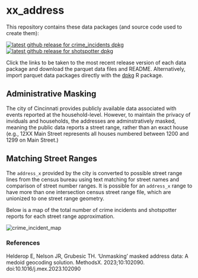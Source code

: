 # xx_address

This repository contains these data packages (and source code used to create them): 

<!-- badges: start -->
[![latest github release for crime_incidents dpkg](https://img.shields.io/github/v/release/geomarker-io/xx_address?sort=date&filter=crime_incidents-*&display_name=tag&label=%5B%E2%98%B0%5D&labelColor=%238CB4C3&color=%23396175)](https://github.com/geomarker-io/xx_address/releases?q=crime_incidents&expanded=false)
[![latest github release for shotspotter dpkg](https://img.shields.io/github/v/release/geomarker-io/xx_address?sort=date&filter=shotspotter-*&display_name=tag&label=%5B%E2%98%B0%5D&labelColor=%238CB4C3&color=%23396175)](https://github.com/geomarker-io/xx_address/releases?q=shotspotter&expanded=false)
<!-- badges: end -->

Click the links  to be taken to the most recent release version of each data package and download the parquet data files and README.  Alternatively, import parquet data packages directly with the [dpkg](https://github.com/cole-brokamp/dpkg) R package.

## Administrative Masking

The city of Cincinnati provides publicly available data associated with events reported at the household-level. However, to maintain the privacy of inviduals and households, the addresses are adminstratively masked, meaning the public data reports a street range, rather than an exact house (e.g., 12XX Main Street represents all houses numbered between 1200 and 1299 on Main Street.)

## Matching Street Ranges

The `address_x` provided by the city is converted to possible street range lines from the census bureau using text matching for street names and comparison of street number ranges. It is possible for an `address_x` range to have more than one intersection census street range file, which are unionized to one street range geometry. 

Below is a map of the total number of crime incidents and shotspotter reports for each street range approximation.

![crime_incident_map](https://user-images.githubusercontent.com/104022087/214891725-38ae46aa-3872-485a-bc3f-d6d916d19ad9.svg)

### References

Helderop E, Nelson JR, Grubesic TH. ‘Unmasking’ masked address data: A medoid geocoding solution. MethodsX. 2023;10:102090. doi:10.1016/j.mex.2023.102090
